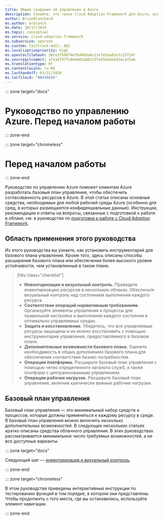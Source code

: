 ```yaml
---
title: Общие сведения об управлении в Azure
description: Узнайте, что такое Cloud Adoption Framework для Azure, используя эти сведения о базовых средствах для управления рабочими средами Azure.
author: BrianBlanchard
ms.author: brblanch
ms.date: 10/17/2019
ms.topic: conceptual
ms.service: cloud-adoption-framework
ms.subservice: operate
ms.custom: fasttrack-edit, AQC
ms.localizationpriority: high
ms.openlocfilehash: 30ce3f5d074e7b446da6c11efe5aa81e1c25724f
ms.sourcegitcommit: afe10f97fc0e0402a881fdfa55dadebd3aca75ab
ms.translationtype: HT
ms.contentlocale: ru-RU
ms.lasthandoff: 03/31/2020
ms.locfileid: "80426836"
---
```

::: zone target="docs"

# <a name="azure-management-guide-before-you-start"></a>Руководство по управлению Azure. Перед началом работы

::: zone-end

::: zone target="chromeless"

# <a name="before-you-start"></a>Перед началом работы

::: zone-end

Руководство по управлению Azure поможет клиентам Azure разработать базовый план управления, чтобы обеспечить согласованность ресурсов в Azure. В этой статье описаны основные средства, необходимые для любой рабочей среды Azure (особенно для сред, в которых размещаются конфиденциальные данные). Инструкции, рекомендации и ответы на вопросы, связанные с подготовкой к работе в облаке, см. в руководстве по [подготовке к работе с Cloud Adoption Framework](../index.md).

## <a name="scope-of-this-guide"></a>Область применения этого руководства

Из этого руководства вы узнаете, как установить инструментарий для базового плана управления. Кроме того, здесь описаны способы расширения базового плана или обеспечения более высокого уровня устойчивости, чем установленный в таком плане.

> [!div class="checklist"]
>
> - **Инвентаризация и визуальный контроль.** Проведите инвентаризацию ресурсов в нескольких облаках. Обеспечьте визуальный контроль над состоянием выполнения каждого ресурса.
> - **Соответствие операций нормативным требованиям.** Организуйте элементы управления и процессы для правильной настройки и выполнения каждого состояния в оптимально управляемых средах.
> - **Защита и восстановление.** Убедитесь, что все управляемые ресурсы защищены и их можно восстановить с помощью инструментария управления, предоставляемого в базовом плане.
> - **Дополнительные возможности базового плана.** Оцените необходимость в общих дополнениях базового плана для обеспечения соответствия бизнес-потребностям.
> - **Операции платформы.** Расширьте базовый план управления с помощью четко определенного каталога служб, а также платформ с централизованным управлением.
> - **Операции рабочих нагрузок.** Расширьте базовый план управления, включив критически важные рабочие нагрузки.

## <a name="management-baseline"></a>Базовый план управления

Базовый план управления — это минимальный набор средств и процессов, которые должны применяться к каждому ресурсу в среде. В базовый план управления можно включить несколько дополнительных возможностей. В следующих нескольких статьях кратко описаны средства облачного управления. В этих руководствах рассматривается минимальное число требуемых возможностей, а не все доступные варианты.

::: zone target="docs"

Следующий шаг — [инвентаризация и визуальный контроль](./inventory.md).

::: zone-end

::: zone target="chromeless"

В этом руководстве приведены интерактивные инструкции по тестированию функций в том порядке, в котором они представлены. Чтобы продолжить с того места, где вы остановились, используйте элемент навигации.

::: zone-end
